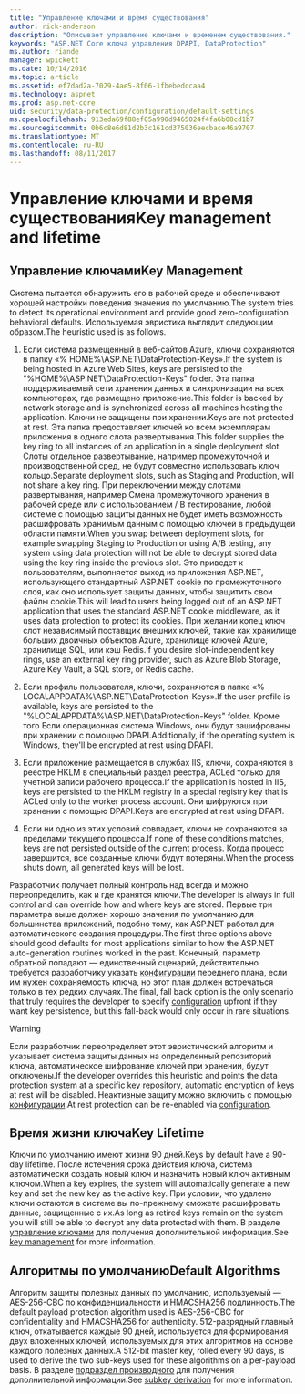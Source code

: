 ```yaml
---
title: "Управление ключами и время существования"
author: rick-anderson
description: "Описывает управление ключами и временем существования."
keywords: "ASP.NET Core ключа управления DPAPI, DataProtection"
ms.author: riande
manager: wpickett
ms.date: 10/14/2016
ms.topic: article
ms.assetid: ef7dad2a-7029-4ae5-8f06-1fbebedccaa4
ms.technology: aspnet
ms.prod: asp.net-core
uid: security/data-protection/configuration/default-settings
ms.openlocfilehash: 913eda69f88ef05a990d9465024f4fa6b08cd1b7
ms.sourcegitcommit: 0b6c8e6d81d2b3c161cd375036eecbace46a9707
ms.translationtype: MT
ms.contentlocale: ru-RU
ms.lasthandoff: 08/11/2017
---
```

# <a name="key-management-and-lifetime"></a><span data-ttu-id="734df-104">Управление ключами и время существования</span><span class="sxs-lookup"><span data-stu-id="734df-104">Key management and lifetime</span></span>

<a name=data-protection-default-settings></a>

## <a name="key-management"></a><span data-ttu-id="734df-105">Управление ключами</span><span class="sxs-lookup"><span data-stu-id="734df-105">Key Management</span></span>

<span data-ttu-id="734df-106">Система пытается обнаружить его в рабочей среде и обеспечивают хорошей настройки поведения значения по умолчанию.</span><span class="sxs-lookup"><span data-stu-id="734df-106">The system tries to detect its operational environment and provide good zero-configuration behavioral defaults.</span></span> <span data-ttu-id="734df-107">Используемая эвристика выглядит следующим образом.</span><span class="sxs-lookup"><span data-stu-id="734df-107">The heuristic used is as follows.</span></span>

1. <span data-ttu-id="734df-108">Если система размещенный в веб-сайтов Azure, ключи сохраняются в папку «% HOME%\ASP.NET\DataProtection-Keys».</span><span class="sxs-lookup"><span data-stu-id="734df-108">If the system is being hosted in Azure Web Sites, keys are persisted to the "%HOME%\ASP.NET\DataProtection-Keys" folder.</span></span> <span data-ttu-id="734df-109">Эта папка поддерживаемый сети хранения данных и синхронизации на всех компьютерах, где размещено приложение.</span><span class="sxs-lookup"><span data-stu-id="734df-109">This folder is backed by network storage and is synchronized across all machines hosting the application.</span></span> <span data-ttu-id="734df-110">Ключи не защищены при хранении.</span><span class="sxs-lookup"><span data-stu-id="734df-110">Keys are not protected at rest.</span></span> <span data-ttu-id="734df-111">Эта папка предоставляет ключей ко всем экземплярам приложения в одного слота развертывания.</span><span class="sxs-lookup"><span data-stu-id="734df-111">This folder supplies the key ring to all instances of an application in a single deployment slot.</span></span> <span data-ttu-id="734df-112">Слоты отдельное развертывание, например промежуточной и производственной сред, не будут совместно использовать ключ кольцо.</span><span class="sxs-lookup"><span data-stu-id="734df-112">Separate deployment slots, such as Staging and Production, will not share a key ring.</span></span> <span data-ttu-id="734df-113">При переключении между слотами развертывания, например Смена промежуточного хранения в рабочей среде или с использованием / B тестирование, любой системе с помощью защиты данных не будет иметь возможность расшифровать хранимым данным с помощью ключей в предыдущей области памяти.</span><span class="sxs-lookup"><span data-stu-id="734df-113">When you swap between deployment slots, for example swapping Staging to Production or using A/B testing, any system using data protection will not be able to decrypt stored data using the key ring inside the previous slot.</span></span> <span data-ttu-id="734df-114">Это приведет к пользователям, выполняется выход из приложения ASP.NET, использующего стандартный ASP.NET cookie по промежуточного слоя, как оно использует защиты данных, чтобы защитить свои файлы cookie.</span><span class="sxs-lookup"><span data-stu-id="734df-114">This will lead to users being logged out of an ASP.NET application that uses the standard ASP.NET cookie middleware, as it uses data protection to protect its cookies.</span></span> <span data-ttu-id="734df-115">При желании колец ключ слот независимый поставщик внешних ключей, такие как хранилище больших двоичных объектов Azure, хранилище ключей Azure, хранилище SQL, или кэш Redis.</span><span class="sxs-lookup"><span data-stu-id="734df-115">If you desire slot-independent key rings, use an external key ring provider, such as Azure Blob Storage, Azure Key Vault, a SQL store, or Redis cache.</span></span>

2. <span data-ttu-id="734df-116">Если профиль пользователя, ключи, сохраняются в папке «% LOCALAPPDATA%\ASP.NET\DataProtection-Keys».</span><span class="sxs-lookup"><span data-stu-id="734df-116">If the user profile is available, keys are persisted to the "%LOCALAPPDATA%\ASP.NET\DataProtection-Keys" folder.</span></span> <span data-ttu-id="734df-117">Кроме того Если операционная система Windows, они будут зашифрованы при хранении с помощью DPAPI.</span><span class="sxs-lookup"><span data-stu-id="734df-117">Additionally, if the operating system is Windows, they'll be encrypted at rest using DPAPI.</span></span>

3. <span data-ttu-id="734df-118">Если приложение размещается в службах IIS, ключи, сохраняются в реестре HKLM в специальный раздел реестра, ACLed только для учетной записи рабочего процесса.</span><span class="sxs-lookup"><span data-stu-id="734df-118">If the application is hosted in IIS, keys are persisted to the HKLM registry in a special registry key that is ACLed only to the worker process account.</span></span> <span data-ttu-id="734df-119">Они шифруются при хранении с помощью DPAPI.</span><span class="sxs-lookup"><span data-stu-id="734df-119">Keys are encrypted at rest using DPAPI.</span></span>

4. <span data-ttu-id="734df-120">Если ни одно из этих условий совпадает, ключи не сохраняются за пределами текущего процесса.</span><span class="sxs-lookup"><span data-stu-id="734df-120">If none of these conditions matches, keys are not persisted outside of the current process.</span></span> <span data-ttu-id="734df-121">Когда процесс завершится, все созданные ключи будут потеряны.</span><span class="sxs-lookup"><span data-stu-id="734df-121">When the process shuts down, all generated keys will be lost.</span></span>

<span data-ttu-id="734df-122">Разработчик получает полный контроль над всегда и можно переопределить, как и где хранятся ключи.</span><span class="sxs-lookup"><span data-stu-id="734df-122">The developer is always in full control and can override how and where keys are stored.</span></span> <span data-ttu-id="734df-123">Первые три параметра выше должен хорошо значения по умолчанию для большинства приложений, подобно тому, как ASP.NET <machineKey> работал для автоматического создания процедуры.</span><span class="sxs-lookup"><span data-stu-id="734df-123">The first three options above should good defaults for most applications similar to how the ASP.NET <machineKey> auto-generation routines worked in the past.</span></span> <span data-ttu-id="734df-124">Конечный, параметр обратной попадают — единственный сценарий, действительно требуется разработчику указать [конфигурации](overview.md) переднего плана, если им нужен сохраняемость ключа, но этот план должен встречаться только в тех редких случаях.</span><span class="sxs-lookup"><span data-stu-id="734df-124">The final, fall back option is the only scenario that truly requires the developer to specify [configuration](overview.md) upfront if they want key persistence, but this fall-back would only occur in rare situations.</span></span>

>[!WARNING]
> <span data-ttu-id="734df-125">Если разработчик переопределяет этот эвристический алгоритм и указывает система защиты данных на определенный репозиторий ключа, автоматическое шифрование ключей при хранении, будут отключены.</span><span class="sxs-lookup"><span data-stu-id="734df-125">If the developer overrides this heuristic and points the data protection system at a specific key repository, automatic encryption of keys at rest will be disabled.</span></span> <span data-ttu-id="734df-126">Неактивные защиту можно включить с помощью [конфигурации](overview.md).</span><span class="sxs-lookup"><span data-stu-id="734df-126">At rest protection can be re-enabled via [configuration](overview.md).</span></span>

## <a name="key-lifetime"></a><span data-ttu-id="734df-127">Время жизни ключа</span><span class="sxs-lookup"><span data-stu-id="734df-127">Key Lifetime</span></span>

<span data-ttu-id="734df-128">Ключи по умолчанию имеют жизни 90 дней.</span><span class="sxs-lookup"><span data-stu-id="734df-128">Keys by default have a 90-day lifetime.</span></span> <span data-ttu-id="734df-129">После истечения срока действия ключа, система автоматически создать новый ключ и назначить новый ключ активным ключом.</span><span class="sxs-lookup"><span data-stu-id="734df-129">When a key expires, the system will automatically generate a new key and set the new key as the active key.</span></span> <span data-ttu-id="734df-130">При условии, что удалено ключи остаются в системе вы по-прежнему сможете расшифровать данные, защищенные с их.</span><span class="sxs-lookup"><span data-stu-id="734df-130">As long as retired keys remain on the system you will still be able to decrypt any data protected with them.</span></span> <span data-ttu-id="734df-131">В разделе [управление ключами](../implementation/key-management.md#data-protection-implementation-key-management-expiration) для получения дополнительной информации.</span><span class="sxs-lookup"><span data-stu-id="734df-131">See [key management](../implementation/key-management.md#data-protection-implementation-key-management-expiration) for more information.</span></span>

## <a name="default-algorithms"></a><span data-ttu-id="734df-132">Алгоритмы по умолчанию</span><span class="sxs-lookup"><span data-stu-id="734df-132">Default Algorithms</span></span>

<span data-ttu-id="734df-133">Алгоритм защиты полезных данных по умолчанию, используемый — AES-256-CBC по конфиденциальности и HMACSHA256 подлинность.</span><span class="sxs-lookup"><span data-stu-id="734df-133">The default payload protection algorithm used is AES-256-CBC for confidentiality and HMACSHA256 for authenticity.</span></span> <span data-ttu-id="734df-134">512-разрядный главный ключ, откатывается каждые 90 дней, используется для формирования двух вложенных ключей, используемых для этих алгоритмов на основе каждого полезных данных.</span><span class="sxs-lookup"><span data-stu-id="734df-134">A 512-bit master key, rolled every 90 days, is used to derive the two sub-keys used for these algorithms on a per-payload basis.</span></span> <span data-ttu-id="734df-135">В разделе [подраздел производного](../implementation/subkeyderivation.md#data-protection-implementation-subkey-derivation-aad) для получения дополнительной информации.</span><span class="sxs-lookup"><span data-stu-id="734df-135">See [subkey derivation](../implementation/subkeyderivation.md#data-protection-implementation-subkey-derivation-aad) for more information.</span></span>
